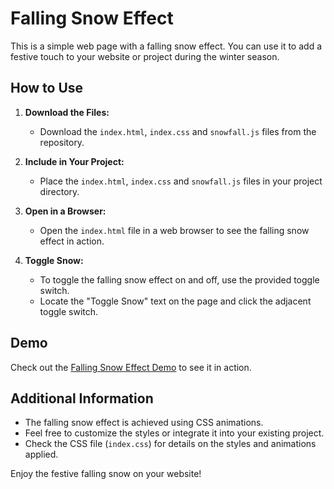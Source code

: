 # Falling Snow Effect

This is a simple web page with a falling snow effect. You can use it to add a festive touch to your website or project during the winter season.

## How to Use

1. **Download the Files:**
   - Download the `index.html`, `index.css` and `snowfall.js` files from the repository.

2. **Include in Your Project:**
   - Place the `index.html`, `index.css` and `snowfall.js` files in your project directory.

3. **Open in a Browser:**
   - Open the `index.html` file in a web browser to see the falling snow effect in action.

4. **Toggle Snow:**
   - To toggle the falling snow effect on and off, use the provided toggle switch.
   - Locate the "Toggle Snow" text on the page and click the adjacent toggle switch.

## Demo

Check out the [Falling Snow Effect Demo](https://dan-gleeson.co.uk/projects/snow/demo) to see it in action.

## Additional Information

- The falling snow effect is achieved using CSS animations.
- Feel free to customize the styles or integrate it into your existing project.
- Check the CSS file (`index.css`) for details on the styles and animations applied.

Enjoy the festive falling snow on your website!

